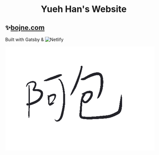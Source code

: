 <h1 align="center">
  Yueh Han's Website
</h1>

## ✨[bojne.com](https://bojne.com)

Built with Gatsby & ![Netlify](https://netlify.com)

![img](./src/images/bojne.gif)